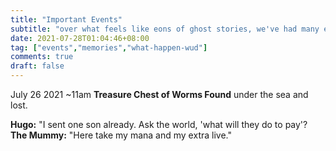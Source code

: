 ```yaml
---
title: "Important Events"
subtitle: "over what feels like eons of ghost stories, we've had many events; here are those of import:"
date: 2021-07-28T01:04:46+08:00
tag: ["events","memories","what-happen-wud"]
comments: true
draft: false
---
```



July 26 2021 ~11am **Treasure Chest of Worms Found** under the sea and lost.


**Hugo:** "I sent one son already. Ask the world, 'what will they do to pay'?  
**The Mummy:** "Here take my mana and my extra live."  

